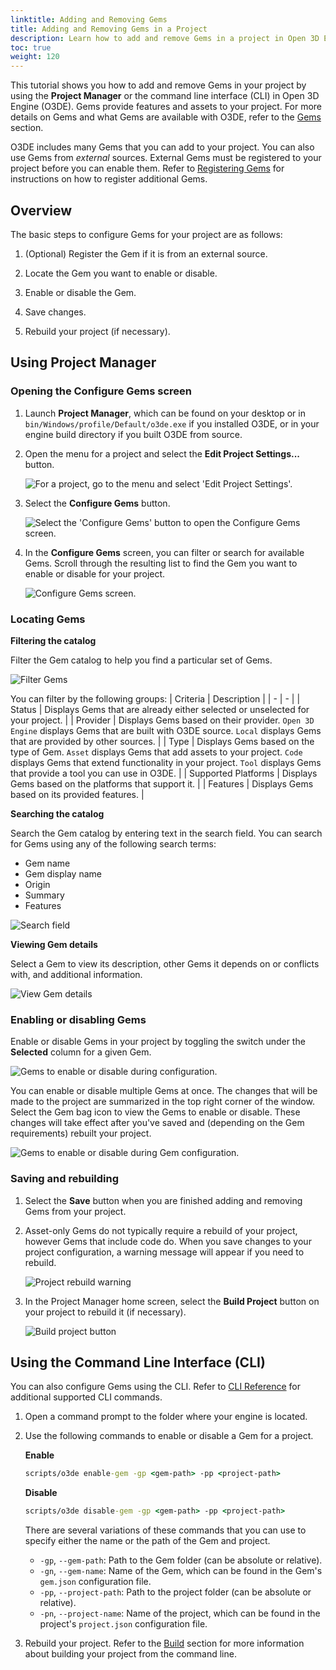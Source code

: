 ```yaml
---
linktitle: Adding and Removing Gems
title: Adding and Removing Gems in a Project
description: Learn how to add and remove Gems in a project in Open 3D Engine.
toc: true
weight: 120
---
```


This tutorial shows you how to add and remove Gems in your project by using the **Project Manager** or the command line interface (CLI) in Open 3D Engine (O3DE). Gems provide features and assets to your project. For more details on Gems and what Gems are available with O3DE, refer to the [Gems](/docs/user-guide/gems) section.

O3DE includes many Gems that you can add to your project. You can also use Gems from *external* sources. External Gems must be registered to your project before you can enable them. Refer to [Registering Gems](/docs/user-guide/project-config/register-gems/) for instructions on how to register additional Gems.

## Overview

The basic steps to configure Gems for your project are as follows:

1. (Optional) Register the Gem if it is from an external source.

1. Locate the Gem you want to enable or disable.

1. Enable or disable the Gem.

1. Save changes.

1. Rebuild your project (if necessary).

## Using Project Manager

### Opening the Configure Gems screen

1. Launch **Project Manager**, which can be found on your desktop or in `bin/Windows/profile/Default/o3de.exe` if you installed O3DE, or in your engine build directory if you built O3DE from source.

1. Open the menu for a project and select the **Edit Project Settings...** button.

    ![For a project, go to the menu and select 'Edit Project Settings'. ](/images/user-guide/project-config/add-remove-gems/quick-start-1.png)

1. Select the **Configure Gems** button.

    ![Select the 'Configure Gems' button to open the Configure Gems screen.](/images/user-guide/project-config/add-remove-gems/quick-start-2.png)

1. In the **Configure Gems** screen, you can filter or search for available Gems. Scroll through the resulting list to find the Gem you want to enable or disable for your project.

    ![Configure Gems screen.](/images/user-guide/project-config/add-remove-gems/configure-gems-screen.png)

### Locating Gems

**Filtering the catalog**

Filter the Gem catalog to help you find a particular set of Gems. 

![Filter Gems](/images/user-guide/project-config/add-remove-gems/ui-filter-by.png)

You can filter by the following groups: 
| Criteria | Description |
| - | - |
| Status | Displays Gems that are already either selected or unselected for your project.  |
| Provider | Displays Gems based on their provider. `Open 3D Engine` displays Gems that are built with O3DE source. `Local` displays Gems that are provided by other sources. |
| Type | Displays Gems based on the type of Gem. `Asset` displays Gems that add assets to your project. `Code` displays Gems that extend functionality in your project. `Tool` displays Gems that provide a tool you can use in O3DE. |
| Supported Platforms | Displays Gems based on the platforms that support it. |
| Features | Displays Gems based on its provided features. |

**Searching the catalog**

Search the Gem catalog by entering text in the search field. You can search for Gems using any of the following search terms:

* Gem name
* Gem display name
* Origin
* Summary
* Features

![Search field](/images/user-guide/project-config/add-remove-gems/ui-search.png)

**Viewing Gem details**

Select a Gem to view its description, other Gems it depends on or conflicts with, and additional information.

![View Gem details](/images/user-guide/project-config/add-remove-gems/ui-gem-details.png)

### Enabling or disabling Gems

Enable or disable Gems in your project by toggling the switch under the **Selected** column for a given Gem.

![Gems to enable or disable during configuration.](/images/user-guide/project-config/add-remove-gems/ui-enable-disable-gem.png)

You can enable or disable multiple Gems at once. The changes that will be made to the project are summarized in the top right corner of the window. Select the Gem bag icon to view the Gems to enable or disable. These changes will take effect after you've saved and (depending on the Gem requirements) rebuilt your project.

![Gems to enable or disable during Gem configuration.](/images/user-guide/project-config/add-remove-gems/ui-gem-changes.png)

### Saving and rebuilding

1. Select the **Save** button when you are finished adding and removing Gems from your project.

1. Asset-only Gems do not typically require a rebuild of your project, however Gems that include code do. When you save changes to your project configuration, a warning message will appear if you need to rebuild.

    ![Project rebuild warning](/images/user-guide/project-config/add-remove-gems/project-rebuild-warning.png)

1. In the Project Manager home screen, select the **Build Project** button on your project to rebuild it (if necessary).

    ![Build project button](/images/user-guide/project-config/add-remove-gems/project-build-button.png)

## Using the Command Line Interface (CLI)

You can also configure Gems using the CLI. Refer to [CLI Reference](/docs/user-guide/project-config/cli-reference/) for additional supported CLI commands.

1. Open a command prompt to the folder where your engine is located.

1. Use the following commands to enable or disable a Gem for a project.

    **Enable**

    ```cmd
    scripts/o3de enable-gem -gp <gem-path> -pp <project-path>
    ```

    **Disable**

    ```cmd
    scripts/o3de disable-gem -gp <gem-path> -pp <project-path>
    ```

    There are several variations of these commands that you can use to specify either the name or the path of the Gem and project.
    - `-gp`, `--gem-path`: Path to the Gem folder (can be absolute or relative).
    - `-gn`, `--gem-name`: Name of the Gem, which can be found in the Gem's `gem.json` configuration file. 
    - `-pp`, `--project-path`: Path to the project folder (can be absolute or relative).
    - `-pn`, `--project-name`: Name of the project, which can be found in the project's `project.json` configuration file.

1. Rebuild your project. Refer to the [Build](/docs/user-guide/build) section for more information about building your project from the command line.
